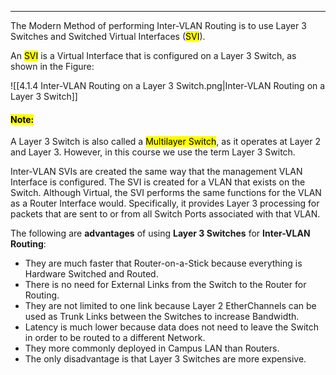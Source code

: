 
---
The Modern Method of performing Inter-VLAN Routing is to use Layer 3 Switches and Switched Virtual Interfaces (<mark class="hltr-pink">SVI</mark>).

An <mark class="hltr-pink">SVI</mark> is a Virtual Interface that is configured on a Layer 3 Switch, as shown in the Figure:

![[4.1.4 Inter-VLAN Routing on a Layer 3 Switch.png|Inter-VLAN Routing on a Layer 3 Switch]]

#### <mark class="hltr-yellow">Note:</mark>
A Layer 3 Switch is also called a <mark class="hltr-green">Multilayer Switch</mark>, as it operates at Layer 2 and Layer 3.
However, in this course we use the term Layer 3 Switch.

Inter-VLAN SVIs are created the same way that the management VLAN Interface is configured.
The SVI is created for a VLAN that exists on the Switch.
Although Virtual, the SVI performs the same functions for the VLAN as a Router Interface would.
Specifically, it provides Layer 3 processing for packets that are sent to or from all Switch Ports associated with that VLAN.

The following are **advantages** of using **Layer 3 Switches** for **Inter-VLAN Routing**:
- They are much faster that Router-on-a-Stick because everything is Hardware Switched and Routed.
- There is no need for External Links from the Switch to the Router for Routing.
- They are not limited to one link because Layer 2 EtherChannels can be used as Trunk Links between the Switches to increase Bandwidth.
- Latency is much lower because data does not need to leave the Switch in order to be routed to a different Network.
- They more commonly deployed in Campus LAN than Routers.
- The only disadvantage is that Layer 3 Switches are more expensive.